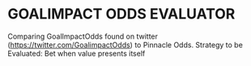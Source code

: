 # GOALIMPACT ODDS EVALUATOR

Comparing GoalImpactOdds found on twitter (https://twitter.com/GoalimpactOdds) to Pinnacle Odds. 
Strategy to be Evaluated: Bet when value presents itself
